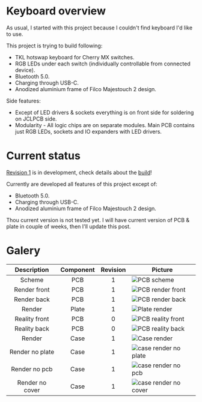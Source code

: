 # Keyboard overview
As usual, I started with this project because I couldn't find keyboard I'd like to use.

This project is trying to build following:
- TKL hotswap keyboard for Cherry MX switches.
- RGB LEDs under each switch (individually controllable from connected device).
- Bluetooth 5.0.
- Charging through USB-C.
- Anodized aluminium frame of Filco Majestouch 2 design.

Side features:
- Except of LED drivers & sockets everything is on front side for soldering on JCLPCB side.
- Modularity - All logic chips are on separate modules. Main PCB contains just RGB LEDs, sockets and IO expanders with LED drivers.

# Current status
[Revision 1](changelog.md) is in development, check details about the [build](docs/build.md)!

Currently are developed all features of this project except of:
- Bluetooth 5.0.
- Charging through USB-C.
- Anodized aluminium frame of Filco Majestouch 2 design.

Thou current version is not tested yet. I will have current version of PCB & plate in couple of weeks, then I'll update this post.

# Galery

| Description     | Component | Revision | Picture                                                              |
|:---------------:|:---------:|:--------:|----------------------------------------------------------------------|
| Scheme          | PCB       | 1        | ![PCB scheme](./docs/images/pcb_rev1.png)                            |
| Render front    | PCB       | 1        | ![PCB render front](./docs/images/pcb_render_front_rev1.png)         |
| Render back     | PCB       | 1        | ![PCB render back](./docs/images/pcb_render_back_rev1.png)           |
| Render          | Plate     | 1        | ![Plate render](./docs/images/plate_rev1.png)                        |
| Reality front   | PCB       | 0        | ![PCB reality front](./docs/images/pcb_real_front_rev0.png)          |
| Reality back    | PCB       | 0        | ![PCB reality back](./docs/images/pcb_real_back_rev0.png)            |
| Render          | Case      | 1        | ![Case render](./docs/images/case_render_full.png)                   |
| Render no plate | Case      | 1        | ![case render no plate](./docs/images/case_render_without_plate.png) |
| Render no pcb   | Case      | 1        | ![case render no pcb](./docs/images/case_render_without_pcb.png)     |
| Render no cover | Case      | 1        | ![case render no cover](./docs/images/case_render_without_cover.png) |